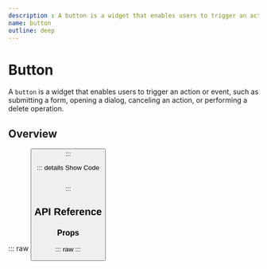 ```yaml
---
description : A button is a widget that enables users to trigger an action or event, such as submitting a form, opening a dialog, canceling an action, or performing a delete operation.
name: button
outline: deep
---
```

<script setup>
  import Button from '@vitepress/components/Button.vue';
  import DataAttributes from '@vitepress/utilities/DataAttributes.vue';
  import ComponentOverview from '@vitepress/utilities/ComponentOverview.vue';

  const attributes = [
    {
      prop: 'variant',
      default: 'primary',
      type: 'PuikButtonVariants',
      details: `
enum PuikButtonVariants {
  Primary = 'primary',
  PrimaryReverse = 'primary-reverse',
  Destructive = 'destructive',
  Secondary = 'secondary',
  SecondaryReverse = 'secondary-reverse',
  Tertiary = 'tertiary',
  Text = 'text',
  TextReverse = 'text-reverse',
  Info = 'info',
  Success = 'success',
  Warning = 'warning',
  Danger = 'danger',
}
      `,
      description: 'Sets the button variant',
      required: false
    },
    {
      prop: 'size',
      default: 'md',
      type: 'PuikButtonSizes',
      details: `
enum PuikButtonSizes {
  Small = 'sm',
  Medium = 'md',
  Large = 'lg',
}
      `,
      description: 'Sets the button size',
      required: false
    },
    {
      prop: 'fluid',
      default: 'false',
      type: 'boolean',
      description: 'Sets the button as fluid',
      required: false
    },
    {
      prop: 'wrapLabel',
      default: 'false',
      type: 'boolean',
      description: 'Sets the carriage return of the button label',
      required: false
    }
  ];
</script>

# Button

A `button` is a widget that enables users to trigger an action or event, such as submitting a form, opening a dialog, canceling an action, or performing a delete operation.

## Overview

::: raw
<ComponentOverview>
  <Button />
</ComponentOverview>
:::

::: details Show Code

```vue

```

:::

## API Reference

### Props

::: raw
<DataAttributes :attributes="attributes" />
:::
